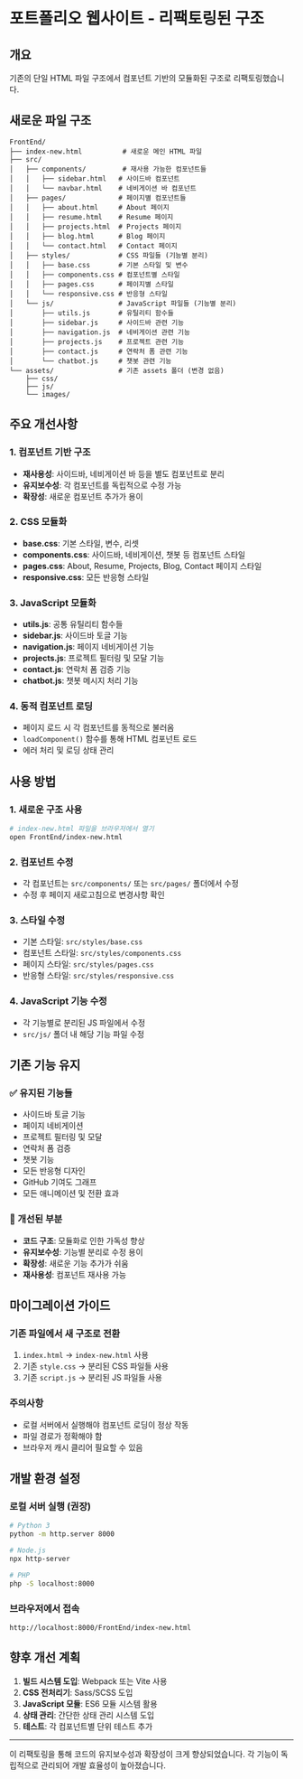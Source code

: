 # 포트폴리오 웹사이트 - 리팩토링된 구조

## 개요
기존의 단일 HTML 파일 구조에서 컴포넌트 기반의 모듈화된 구조로 리팩토링했습니다.

## 새로운 파일 구조

```
FrontEnd/
├── index-new.html          # 새로운 메인 HTML 파일
├── src/
│   ├── components/         # 재사용 가능한 컴포넌트들
│   │   ├── sidebar.html   # 사이드바 컴포넌트
│   │   └── navbar.html    # 네비게이션 바 컴포넌트
│   ├── pages/             # 페이지별 컴포넌트들
│   │   ├── about.html     # About 페이지
│   │   ├── resume.html    # Resume 페이지
│   │   ├── projects.html  # Projects 페이지
│   │   ├── blog.html      # Blog 페이지
│   │   └── contact.html   # Contact 페이지
│   ├── styles/            # CSS 파일들 (기능별 분리)
│   │   ├── base.css       # 기본 스타일 및 변수
│   │   ├── components.css # 컴포넌트별 스타일
│   │   ├── pages.css      # 페이지별 스타일
│   │   └── responsive.css # 반응형 스타일
│   └── js/                # JavaScript 파일들 (기능별 분리)
│       ├── utils.js       # 유틸리티 함수들
│       ├── sidebar.js     # 사이드바 관련 기능
│       ├── navigation.js  # 네비게이션 관련 기능
│       ├── projects.js    # 프로젝트 관련 기능
│       ├── contact.js     # 연락처 폼 관련 기능
│       └── chatbot.js     # 챗봇 관련 기능
└── assets/                # 기존 assets 폴더 (변경 없음)
    ├── css/
    ├── js/
    └── images/
```

## 주요 개선사항

### 1. 컴포넌트 기반 구조
- **재사용성**: 사이드바, 네비게이션 바 등을 별도 컴포넌트로 분리
- **유지보수성**: 각 컴포넌트를 독립적으로 수정 가능
- **확장성**: 새로운 컴포넌트 추가가 용이

### 2. CSS 모듈화
- **base.css**: 기본 스타일, 변수, 리셋
- **components.css**: 사이드바, 네비게이션, 챗봇 등 컴포넌트 스타일
- **pages.css**: About, Resume, Projects, Blog, Contact 페이지 스타일
- **responsive.css**: 모든 반응형 스타일

### 3. JavaScript 모듈화
- **utils.js**: 공통 유틸리티 함수들
- **sidebar.js**: 사이드바 토글 기능
- **navigation.js**: 페이지 네비게이션 기능
- **projects.js**: 프로젝트 필터링 및 모달 기능
- **contact.js**: 연락처 폼 검증 기능
- **chatbot.js**: 챗봇 메시지 처리 기능

### 4. 동적 컴포넌트 로딩
- 페이지 로드 시 각 컴포넌트를 동적으로 불러옴
- `loadComponent()` 함수를 통해 HTML 컴포넌트 로드
- 에러 처리 및 로딩 상태 관리

## 사용 방법

### 1. 새로운 구조 사용
```bash
# index-new.html 파일을 브라우저에서 열기
open FrontEnd/index-new.html
```

### 2. 컴포넌트 수정
- 각 컴포넌트는 `src/components/` 또는 `src/pages/` 폴더에서 수정
- 수정 후 페이지 새로고침으로 변경사항 확인

### 3. 스타일 수정
- 기본 스타일: `src/styles/base.css`
- 컴포넌트 스타일: `src/styles/components.css`
- 페이지 스타일: `src/styles/pages.css`
- 반응형 스타일: `src/styles/responsive.css`

### 4. JavaScript 기능 수정
- 각 기능별로 분리된 JS 파일에서 수정
- `src/js/` 폴더 내 해당 기능 파일 수정

## 기존 기능 유지

### ✅ 유지된 기능들
- 사이드바 토글 기능
- 페이지 네비게이션
- 프로젝트 필터링 및 모달
- 연락처 폼 검증
- 챗봇 기능
- 모든 반응형 디자인
- GitHub 기여도 그래프
- 모든 애니메이션 및 전환 효과

### 🔄 개선된 부분
- **코드 구조**: 모듈화로 인한 가독성 향상
- **유지보수성**: 기능별 분리로 수정 용이
- **확장성**: 새로운 기능 추가가 쉬움
- **재사용성**: 컴포넌트 재사용 가능

## 마이그레이션 가이드

### 기존 파일에서 새 구조로 전환
1. `index.html` → `index-new.html` 사용
2. 기존 `style.css` → 분리된 CSS 파일들 사용
3. 기존 `script.js` → 분리된 JS 파일들 사용

### 주의사항
- 로컬 서버에서 실행해야 컴포넌트 로딩이 정상 작동
- 파일 경로가 정확해야 함
- 브라우저 캐시 클리어 필요할 수 있음

## 개발 환경 설정

### 로컬 서버 실행 (권장)
```bash
# Python 3
python -m http.server 8000

# Node.js
npx http-server

# PHP
php -S localhost:8000
```

### 브라우저에서 접속
```
http://localhost:8000/FrontEnd/index-new.html
```

## 향후 개선 계획

1. **빌드 시스템 도입**: Webpack 또는 Vite 사용
2. **CSS 전처리기**: Sass/SCSS 도입
3. **JavaScript 모듈**: ES6 모듈 시스템 활용
4. **상태 관리**: 간단한 상태 관리 시스템 도입
5. **테스트**: 각 컴포넌트별 단위 테스트 추가

---

이 리팩토링을 통해 코드의 유지보수성과 확장성이 크게 향상되었습니다. 각 기능이 독립적으로 관리되어 개발 효율성이 높아졌습니다. 
